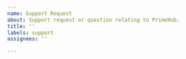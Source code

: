 ```yaml
---
name: Support Request
about: Support request or question relating to PrimeHub.
title: ''
labels: support
assignees: ''

---
```


<!--
STOP -- PLEASE READ!

GitHub is not the right place for support requests.

If the matter is security related, please disclose it privately via support@infuseai.io
-->
